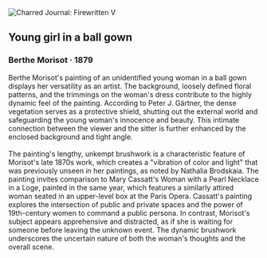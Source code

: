 <div class="artwork-of-the-day">
  <div class="container">
    <div class="img-wrapper">
      <img
        src="https://uploads7.wikiart.org/images/berthe-morisot/young-girl-in-a-ball-gown-1879.jpg!Large.jpg"
        alt="Charred Journal: Firewritten V" />
    </div>
    <div class="artwork-detail">
      <div class="artwork-origin"> 
        <h2 class="artwork-name">Young girl in a ball gown</h2>
        <h3 class="artist">
          Berthe Morisot
                    ·  1879
        </h3>
      </div>
      <p class="description">
        <span class="artwork-description-text ng-binding" ng-bind-html="viewModel.ArtworkOfTheDay.Description | unsafe">Berthe Morisot's painting of an unidentified young woman in a ball gown displays her versatility as an artist. The background, loosely defined floral patterns, and the trimmings on the woman's dress contribute to the highly dynamic feel of the painting. According to Peter J. Gärtner, the dense vegetation serves as a protective shield, shutting out the external world and safeguarding the young woman's innocence and beauty. This intimate connection between the viewer and the sitter is further enhanced by the enclosed background and tight angle.<br><br>The painting's lengthy, unkempt brushwork is a characteristic feature of Morisot's late 1870s work, which creates a "vibration of color and light" that was previously unseen in her paintings, as noted by Nathalia Brodskaia. The painting invites comparison to Mary Cassatt's Woman with a Pearl Necklace in a Loge, painted in the same year, which features a similarly attired woman seated in an upper-level box at the Paris Opera. Cassatt's painting explores the intersection of public and private spaces and the power of 19th-century women to command a public persona. In contrast, Morisot's subject appears apprehensive and distracted, as if she is waiting for someone before leaving the unknown event. The dynamic brushwork underscores the uncertain nature of both the woman's thoughts and the overall scene.</span>
                        <div class="text-shadow-container" ng-show="showShadow" style=""></div>
      </p>
    </div>
  </div>

</div>
